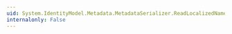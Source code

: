 ```yaml
---
uid: System.IdentityModel.Metadata.MetadataSerializer.ReadLocalizedName(System.Xml.XmlReader)
internalonly: False
---
```

